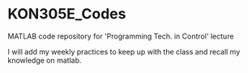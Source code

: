 # KON305E_Codes
MATLAB code repository for 'Programming Tech. in Control' lecture

I will add my weekly practices to keep up with the class and recall my knowledge on matlab.
